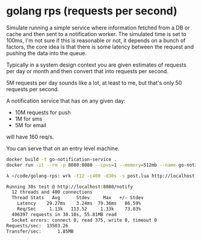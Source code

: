 # golang rps (requests per second)

Simulate running a simple service where information fetched from a DB or cache and then sent to a notification worker. The simulated time is set to 100ms, I'm not sure if this is reasonable or not, it depends on a bunch of factors, the core idea is that there is some latency between the request and pushing the data into the queue.

Typically in a system design context you are given estimates of requests per day or month and then convert that into requests per second.

5M requests per day sounds like a lot, at least to me, but that's only 50 requests per second.

A notification service that has on any given day:

- 10M requests for push
- 1M for sms
- 5M for email

will have 160 req/s.

You can serve that on an entry level machine.

```sh
docker build -t go-notification-service .
docker run -it --rm -p 8080:8080 --cpus=1 --memory=512mb --name go-notification-service go-notification-service
```

```sh
λ ~/code/golang-rps: wrk -t12 -c400 -d30s -s post.lua http://localhost:8080/notify

Running 30s test @ http://localhost:8080/notify
  12 threads and 400 connections
  Thread Stats   Avg      Stdev     Max   +/- Stdev
    Latency    29.27ms    3.24ms  79.36ms   86.59%
    Req/Sec     1.13k   113.52     1.33k    73.03%
  406397 requests in 30.10s, 55.81MB read
  Socket errors: connect 0, read 375, write 0, timeout 0
Requests/sec:  13503.26
Transfer/sec:      1.85MB
```


